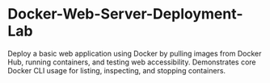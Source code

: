 # Docker-Web-Server-Deployment-Lab
Deploy a basic web application using Docker by pulling images from Docker Hub, running containers, and testing web accessibility. Demonstrates core Docker CLI usage for listing, inspecting, and stopping containers.
